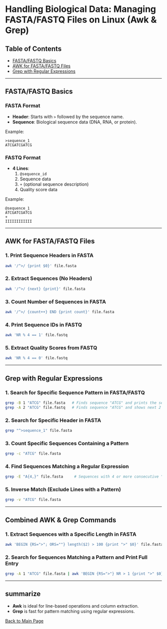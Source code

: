 
# Handling Biological Data: Managing FASTA/FASTQ Files on Linux (Awk & Grep)

## Table of Contents
- [FASTA/FASTQ Basics](#fasta-fastq-basics)
- [AWK for FASTA/FASTQ Files](#awk-for-fasta-fastq-files)
- [Grep with Regular Expressions](#grep-with-regular-expressions)

---

## FASTA/FASTQ Basics

### FASTA Format
- **Header**: Starts with `>` followed by the sequence name.
- **Sequence**: Biological sequence data (DNA, RNA, or protein).

Example:
```
>sequence_1
ATCGATCGATCG
```

### FASTQ Format
- **4 Lines**:
  1. `@sequence_id`
  2. Sequence data
  3. `+` (optional sequence description)
  4. Quality score data

Example:
```
@sequence_1
ATCGATCGATCG
+
IIIIIIIIIIII
```

---

## AWK for FASTA/FASTQ Files

### 1. **Print Sequence Headers in FASTA**
```bash
awk '/^>/ {print $0}' file.fasta
```

### 2. **Extract Sequences (No Headers)**
```bash
awk '/^>/ {next} {print}' file.fasta
```

### 3. **Count Number of Sequences in FASTA**
```bash
awk '/^>/ {count++} END {print count}' file.fasta
```

### 4. **Print Sequence IDs in FASTQ**
```bash
awk 'NR % 4 == 1' file.fastq
```

### 5. **Extract Quality Scores from FASTQ**
```bash
awk 'NR % 4 == 0' file.fastq
```

---

## Grep with Regular Expressions

### 1. **Search for Specific Sequence Pattern in FASTA/FASTQ**
```bash
grep -B 1 "ATCG" file.fasta   # Finds sequence "ATCG" and prints the sequence header
grep -A 2 "ATCG" file.fastq   # Finds sequence "ATCG" and shows next 2 lines (quality score)
```

### 2. **Search for Specific Header in FASTA**
```bash
grep "^>sequence_1" file.fasta
```

### 3. **Count Specific Sequences Containing a Pattern**
```bash
grep -c "ATCG" file.fasta
```

### 4. **Find Sequences Matching a Regular Expression**
```bash
grep -E "A{4,}" file.fasta     # Sequences with 4 or more consecutive "A"s
```

### 5. **Inverse Match (Exclude Lines with a Pattern)**
```bash
grep -v "ATCG" file.fasta
```

---

## Combined AWK & Grep Commands

### 1. **Extract Sequences with a Specific Length in FASTA**
```bash
awk 'BEGIN {RS=">"; ORS=""} length($2) > 100 {print ">" $0}' file.fasta
```

### 2. **Search for Sequences Matching a Pattern and Print Full Entry**
```bash
grep -A 1 "ATCG" file.fasta | awk 'BEGIN {RS=">"} NR > 1 {print ">" $0}'
```

---

## summarize 
- **Awk** is ideal for line-based operations and column extraction.
- **Grep** is fast for pattern matching using regular expressions.


[Back to Main Page](../README.md)
